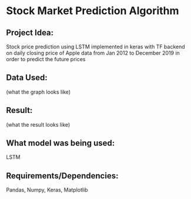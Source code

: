 # Stock Market Prediction Algorithm 
## Project Idea:
Stock price prediction using LSTM implemented in keras with TF backend on daily closing price of Apple data from Jan 2012 to December 2019 in order to predict the future prices 

## Data Used: 
(what the graph looks like)

## Result: 
(what the result looks like)

## What model was being used: 
LSTM 

## Requirements/Dependencies:
Pandas, Numpy, Keras, Matplotlib
